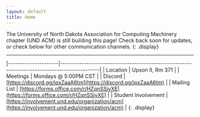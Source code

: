 ```yaml
---
layout: default
title: Home
---
```


The University of North Dakota Association for Computing Machinery chapter (UND ACM) is still building this page! 
Check back soon for updates, or check below for other communication channels.
{: .display}

---

|---------------------|----------------------------------------------------------------------------------------------|
| Location            | Upson II, Rm 371                                                                             |
| Meetings            | Mondays @ 5:00PM CST                                                                         |
| Discord             | [https://discord.gg/jpxZaaA6tm](https://discord.gg/jpxZaaA6tm)                               |
| Mailing List        | [https://forms.office.com/r/HZqnSSjvXE](https://forms.office.com/r/HZqnSSjvXE)               |
| Student Involvement | [https://involvement.und.edu/organization/acm](https://involvement.und.edu/organization/acm) |
{: .display}

